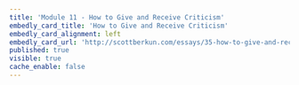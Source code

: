 ```yaml
---
title: 'Module 11 - How to Give and Receive Criticism'
embedly_card_title: 'How to Give and Receive Criticism'
embedly_card_alignment: left
embedly_card_url: 'http://scottberkun.com/essays/35-how-to-give-and-receive-criticism/'
published: true
visible: true
cache_enable: false
---
```

